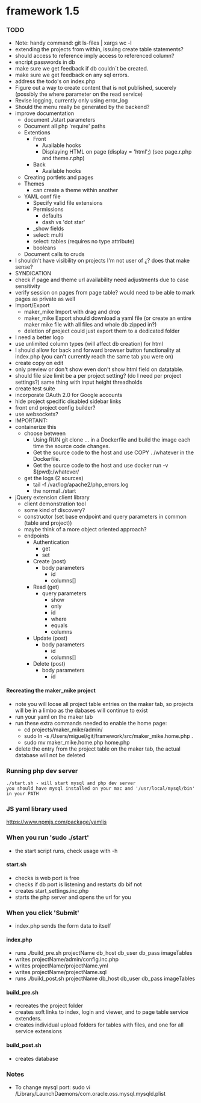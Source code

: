 # framework 1.5
### TODO
- Note: handy command: git ls-files | xargs wc -l
- extending the projects from within, issuing create table statements?
- should access to reference imply access to referenced column?
- encript passwords in db
- make sure we get feedback if db couldn´t be created.
- make sure we get feedback on any sql errors.
- address the todo's on index.php
- Figure out a way to create content that is not published, sucerely (possibly the where parameter on the read service)
- Revise logging, currently only using error_log
- Should the menu really be generated by the backend?
- improve documentation
	- document ./start parameters
	- Document all php 'require' paths
	- Extentions
		- Front
			- Available hooks
			- Displaying HTML on page (display = 'html';) (see page.r.php and theme.r.php)
		- Back
			- Available hooks
	- Creating portlets and pages
	- Themes
		- can create a theme within another
	- YAML conf file
		- Specify valid file extensions
		- Permissions
			- defaults
			- dash vs 'dot star'
		- _show fields
		- select: multi
		- select: tables (requires no type attribute)
		- booleans
	- Document calls to cruds
- I shouldn't have visibility on projects I'm not user of ¿? does that make sense?
- SYNDICATION
- check if page and theme url availability need adjustments due to case sensitivity
- verify session on pages from page table? would need to be able to mark pages as private as well
- Import/Export
	- maker_mike Import with drag and drop
	- maker_mike Export should download a yaml file (or create an entire maker mike file with all files and whole db zipped in?)
	- deletion of project could just export them to a dedicated folder
- I need a better logo
- use unlimited column types (will affect db creation) for html
- I should allow for back and forward browser button functionality at index.php (you can't currently reach the same tab you were on)
- create copy on edit
- only preview or don't show even don't show html field on datatable.
- should file size limit be a per project setting? (do I need per project settings?) same thing with input height threadholds
- create test suite
- incorporate OAuth 2.0 for Google accounts
- hide project specific disabled sidebar links 
- front end project config builder?
- use websockets?
- IMPORTANT:
- containerize this
	- choose between
		- Using RUN git clone ... in a Dockerfile and build the image each time the source code changes.
		- Get the source code to the host and use COPY . /whatever in the Dockerfile.
		- Get the source code to the host and use docker run -v $(pwd):/whatever/
	- get the logs (2 sources)
		- tail -f /var/log/apache2/php_errors.log
		- the normal ./start
- jQuery extension client library
	- client demonstration tool
	- some kind of discovery?
	- constructor (set base endpoint and query parameters in common (table and project))
	- maybe think of a more object oriented approach?
	- endpoints		
		- Authentication
			- get
			- set
		- Create (post)
			- body parameters
				-  id
				- columns[]
		- Read (get)
			- query parameters
				- show
				- only
				- id
				- where
				- equals
				- columns
		- Update (post)
			- body parameters
				-  id
				- columns[]
		- Delete (post)
			- body parameters
				-  id

#### Recreating the maker_mike project
- note you will loose all project table entries on the maker tab, so projects will be in a limbo as the dabases will continue to exist
- run your yaml on the maker tab
- run these extra commands needed to enable the home page:
	- cd projects/maker_mike/admin/
	- sudo ln -s /Users/miguel/git/framework/src/maker_mike.home.php .
	- sudo mv maker_mike.home.php home.php
- delete the entry from the project table on the maker tab, the actual database will not be deleted

### Running php dev server 
	./start.sh - will start mysql and php dev server
	you should have mysql installed on your mac and '/usr/local/mysql/bin' in your PATH

### JS yaml library used
https://www.npmjs.com/package/yamljs

### When you run 'sudo ./start'
- the start script runs, check usage with -h

#### start.sh
- checks is web port is free
- checks if db port is listening and restarts db bif not
- creates start_settings.inc.php
- starts the php server and opens the url for you

### When you click 'Submit'
- index.php sends the form data to itself

#### index.php
- runs ./build_pre.sh projectName db_host db_user db_pass imageTables
- writes projectName/admin/config.inc.php
- writes projectName/projectName.yml
- writes projectName/projectName.sql
- runs ./build_post.sh projectName db_host db_user db_pass imageTables

#### build_pre.sh
- recreates the project folder
- creates soft links to index, login and viewer, and to page table service extenders.
- creates individual upload folders for tables with files, and one for all service extensions

#### build_post.sh
- creates database

### Notes
- To change mysql port: sudo vi /Library/LaunchDaemons/com.oracle.oss.mysql.mysqld.plist
